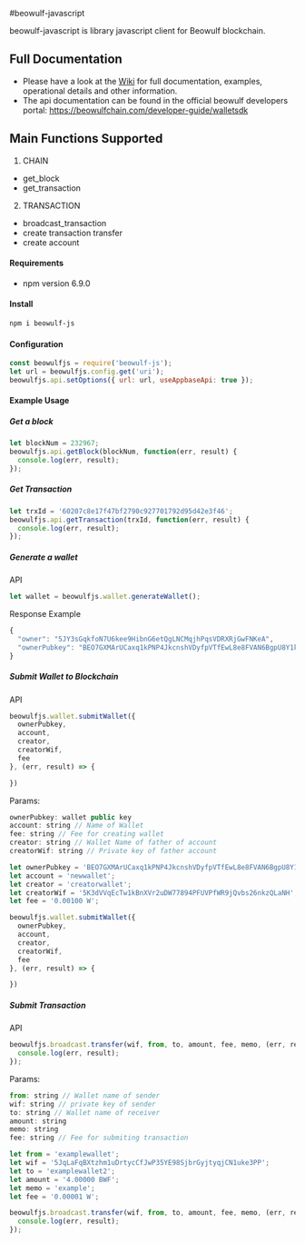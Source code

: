 #beowulf-javascript

beowulf-javascript is library javascript client for Beowulf blockchain.  

## Full Documentation
- Please have a look at the [Wiki](https://github.com/beowulf-foundation/beowulf-javascript/wiki) for full documentation, examples, operational details and other information.  
- The api documentation can be found in the official beowulf developers portal: https://beowulfchain.com/developer-guide/walletsdk  

## Main Functions Supported
1. CHAIN  
- get_block
- get_transaction
2. TRANSACTION  
- broadcast_transaction
- create transaction transfer
- create account

#### Requirements
* npm version 6.9.0


#### Install

```bash
npm i beowulf-js
```

#### Configuration

```javascript
const beowulfjs = require('beowulf-js');
let url = beowulfjs.config.get('uri');
beowulfjs.api.setOptions({ url: url, useAppbaseApi: true });
```

#### Example Usage
##### Get a block
```js
let blockNum = 232967;
beowulfjs.api.getBlock(blockNum, function(err, result) {
  console.log(err, result);
});
```

##### Get Transaction
```js
let trxId = '60207c8e17f47bf2790c927701792d95d42e3f46';
beowulfjs.api.getTransaction(trxId, function(err, result) {
  console.log(err, result);
});
```

##### Generate a wallet

API
```js
let wallet = beowulfjs.wallet.generateWallet();
```

Response Example
```js
{
  "owner": "5JY3sGqkfoN7U6kee9HibnG6etQgLNCMqjhPqsVDRXRjGwFNKeA",
  "ownerPubkey": "BEO7GXMArUCaxq1kPNP4JkcnshVDyfpVTfEwL8e8FVAN6BgpU8Y1k"
}
```

##### Submit Wallet to Blockchain
API
```js
beowulfjs.wallet.submitWallet({
  ownerPubkey,
  account,
  creator,
  creatorWif,
  fee
}, (err, result) => {

})
```

Params:
```js
ownerPubkey: wallet public key
account: string // Name of Wallet
fee: string // Fee for creating wallet
creator: string // Wallet Name of father of account
creatorWif: string // Private key of father account
```

```js
let ownerPubkey = 'BEO7GXMArUCaxq1kPNP4JkcnshVDyfpVTfEwL8e8FVAN6BgpU8Y1k';
let account = 'newwallet';
let creator = 'creatorwallet';
let creatorWif = '5K3dVVqEcTw1kBnXVr2uDW77894PFUVPfWR9jQvbs26nkzQLaNH';
let fee = '0.00100 W';

beowulfjs.wallet.submitWallet({
  ownerPubkey,
  account,
  creator,
  creatorWif,
  fee
}, (err, result) => {

})
```

##### Submit Transaction
API
```js
beowulfjs.broadcast.transfer(wif, from, to, amount, fee, memo, (err, result) => {
  console.log(err, result);
});
```

Params:
```js
from: string // Wallet name of sender
wif: string // private key of sender
to: string // Wallet name of receiver
amount: string
memo: string
fee: string // Fee for submiting transaction
```

```js
let from = 'examplewallet';
let wif = '5JqLaFqBXtzhm1uDrtycCfJwP35YE98SjbrGyjtyqjCN1uke3PP';
let to = 'examplewallet2';
let amount = '4.00000 BWF';
let memo = 'example';
let fee = '0.00001 W';

beowulfjs.broadcast.transfer(wif, from, to, amount, fee, memo, (err, result) => {
  console.log(err, result);
});
```
